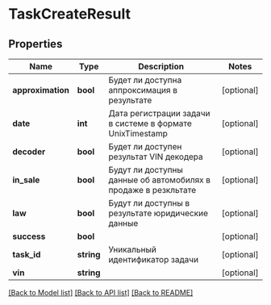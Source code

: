 # TaskCreateResult

## Properties
Name | Type | Description | Notes
------------ | ------------- | ------------- | -------------
**approximation** | **bool** | Будет ли доступна аппроксимация в результате | [optional] 
**date** | **int** | Дата регистрации задачи в системе в формате UnixTimestamp | [optional] 
**decoder** | **bool** | Будет ли доступен результат VIN декодера | [optional] 
**in_sale** | **bool** | Будут ли доступны данные об автомобилях в продаже в резкльтате | [optional] 
**law** | **bool** | Будут ли доступны в результате юридические данные | [optional] 
**success** | **bool** |  | [optional] 
**task_id** | **string** | Уникальный идентификатор задачи | [optional] 
**vin** | **string** |  | [optional] 

[[Back to Model list]](../README.md#documentation-for-models) [[Back to API list]](../README.md#documentation-for-api-endpoints) [[Back to README]](../README.md)


